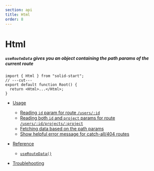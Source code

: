 ```yaml
---
section: api
title: Html
order: 8
---
```


# Html

##### `useRouteData` gives you an object containing the path params of the current route

<div class="text-xl">

```tsx twoslash
import { Html } from "solid-start";
// ---cut---
export default function Root() {
  return <Html>...</Html>;
}
```

</div>

- [Usage](#usage)

  - [Reading `id` param for route `/users/:id`](#accessing-id-param-for-route-users-id)
  - [Reading both `id` and `project` params for route `/users/:id/projects/:project`](#accessing-id-param-for-route-users-id)
  - [Fetching data based on the path params](#example)
  - [Show helpful error message for catch-all/404 routes](#example)

- [Reference](#reference)

  - [`useRouteData()`](#hello-world)

- [Troublehooting](#troublehooting)
